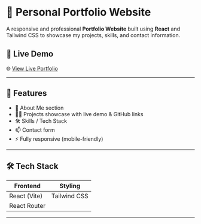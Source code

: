 # 💼 Personal Portfolio Website

A responsive and professional **Portfolio Website** built using **React** and Tailwind CSS to showcase my projects, skills, and contact information.

## 🔗 Live Demo

🌐 [View Live Portfolio](https://keerthisure17.github.io/portfolio)

---

## 🚀 Features

- 📄 About Me section
- 🧑‍💻 Projects showcase with live demo & GitHub links
- 🛠 Skills / Tech Stack
- 📫 Contact form 
- ⚡ Fully responsive (mobile-friendly)

---

## 🛠 Tech Stack

| Frontend         | Styling        
|------------------|-------------|
| React (Vite) | Tailwind CSS  |
| React Router |

---



